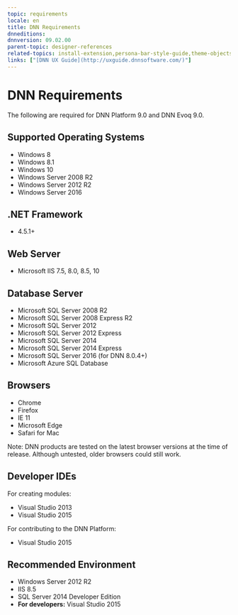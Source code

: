 ```yaml
---
topic: requirements
locale: en
title: DNN Requirements
dnneditions: 
dnnversion: 09.02.00
parent-topic: designer-references
related-topics: install-extension,persona-bar-style-guide,theme-objects-1,dnn-manifest-schema,designers-included-modules-overview,product-versions,dnn-overview,control-bar-to-persona-bar,persona-bar-by-role,dnn-license,DNN-security,more-resources,set-up-dnn
links: ["[DNN UX Guide](http://uxguide.dnnsoftware.com/)"]
---
```


# DNN Requirements

The following are required for DNN Platform 9.0 and DNN Evoq 9.0.

## Supported Operating Systems

*   Windows 8
*   Windows 8.1
*   Windows 10
*   Windows Server 2008 R2
*   Windows Server 2012 R2
*   Windows Server 2016

## .NET Framework

*   4.5.1+

## Web Server

*   Microsoft IIS 7.5, 8.0, 8.5, 10

## Database Server

*   Microsoft SQL Server 2008 R2
*   Microsoft SQL Server 2008 Express R2
*   Microsoft SQL Server 2012
*   Microsoft SQL Server 2012 Express
*   Microsoft SQL Server 2014
*   Microsoft SQL Server 2014 Express
*   Microsoft SQL Server 2016 (for DNN 8.0.4+)
*   Microsoft Azure SQL Database

## Browsers

*   Chrome
*   Firefox
*   IE 11
*   Microsoft Edge
*   Safari for Mac

Note: DNN products are tested on the latest browser versions at the time of release. Although untested, older browsers could still work.

## Developer IDEs

For creating modules:

*   Visual Studio 2013
*   Visual Studio 2015

For contributing to the DNN Platform:

*   Visual Studio 2015

## Recommended Environment

*   Windows Server 2012 R2
*   IIS 8.5
*   SQL Server 2014 Developer Edition
*   **For developers:** Visual Studio 2015